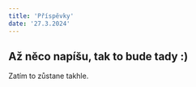 ```yaml
---
title: 'Příspěvky'
date: '27.3.2024'
---
```

## Až něco napíšu, tak to bude tady :)

Zatím to zůstane takhle.